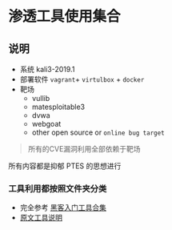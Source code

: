 # 渗透工具使用集合


## 说明
- 系统 kali3-2019.1
- 部署软件 `vagrant`+ `virtulbox` + `docker`
- 靶场  
  - vullib 
  - matesploitable3 
  - dvwa
  - webgoat 
  - other open source or `online bug target`

> 所有的CVE漏洞利用全部依赖于靶场

所有内容都是抑郁 PTES 的思想进行

### 工具利用都按照文件夹分类
- 完全参考 [黑客入门工具合集](./awesome-pentest-cn.md)
- [原文工具说明](https://github.com/enaqx/awesome-pentest)